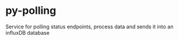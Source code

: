 # py-polling
Service for polling status endpoints, process data and sends it into an influxDB database
